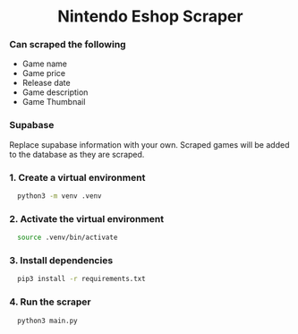 <h1 align="center">Nintendo Eshop Scraper</h1>

### Can scraped the following
- Game name
- Game price
- Release date
- Game description
- Game Thumbnail

### Supabase
Replace supabase information with your own.
Scraped games will be added to the database as they are scraped.


### 1. Create a virtual environment
```bash
  python3 -m venv .venv
```

### 2. Activate the virtual environment 
```bash
  source .venv/bin/activate
```

### 3. Install dependencies
````bash 
  pip3 install -r requirements.txt
````

### 4. Run the scraper
```bash 
  python3 main.py
```
